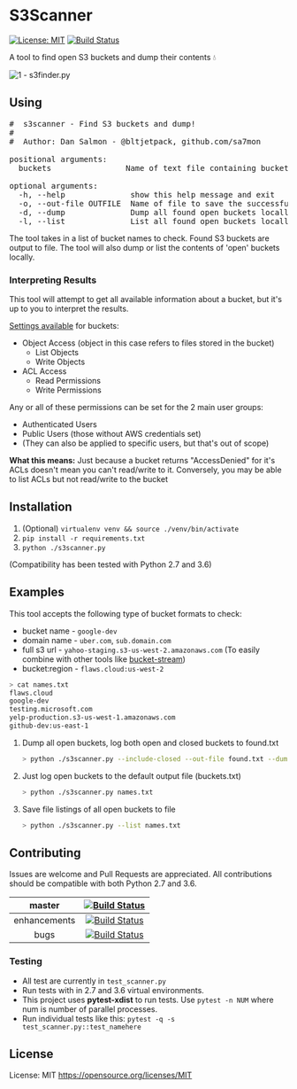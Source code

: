 # S3Scanner
[![License: MIT](https://img.shields.io/badge/License-MIT-yellow.svg)](https://opensource.org/licenses/MIT) [![Build Status](https://travis-ci.org/sa7mon/S3Scanner.svg?branch=master)](https://travis-ci.org/sa7mon/S3Scanner)

A tool to find open S3 buckets and dump their contents :droplet:

![1 - s3finder.py](https://user-images.githubusercontent.com/3712226/40662408-e1d19468-631b-11e8-8d69-0075a6c8ab0d.png)

## Using

<pre>
#  s3scanner - Find S3 buckets and dump!
#
#  Author: Dan Salmon - @bltjetpack, github.com/sa7mon

positional arguments:
  buckets                Name of text file containing buckets to check

optional arguments:
  -h, --help              show this help message and exit
  -o, --out-file OUTFILE  Name of file to save the successfully checked buckets in (Default: buckets.txt)
  -d, --dump              Dump all found open buckets locally
  -l, --list              List all found open buckets locally
</pre>

The tool takes in a list of bucket names to check. Found S3 buckets are output to file. The tool will also dump or list the contents of 'open' buckets locally.

### Interpreting Results

This tool will attempt to get all available information about a bucket, but it's up to you to interpret the results.

[Settings available](https://docs.aws.amazon.com/AmazonS3/latest/user-guide/set-bucket-permissions.html) for buckets:
* Object Access (object in this case refers to files stored in the bucket)
  * List Objects
  * Write Objects
* ACL Access
  * Read Permissions
  * Write Permissions
  
Any or all of these permissions can be set for the 2 main user groups:
* Authenticated Users
* Public Users (those without AWS credentials set)
* (They can also be applied to specific users, but that's out of scope)
  
**What this means:** Just because a bucket returns "AccessDenied" for it's ACLs doesn't mean you can't read/write to it.
Conversely, you may be able to list ACLs but not read/write to the bucket


## Installation
  1. (Optional) `virtualenv venv && source ./venv/bin/activate`
  2. `pip install -r requirements.txt`
  3. `python ./s3scanner.py`

(Compatibility has been tested with Python 2.7 and 3.6)


## Examples
This tool accepts the following type of bucket formats to check:

- bucket name - `google-dev`
- domain name - `uber.com`, `sub.domain.com`
- full s3 url - `yahoo-staging.s3-us-west-2.amazonaws.com` (To easily combine with other tools like [bucket-stream](https://github.com/eth0izzle/bucket-stream))
- bucket:region - `flaws.cloud:us-west-2`

```bash
> cat names.txt
flaws.cloud
google-dev
testing.microsoft.com
yelp-production.s3-us-west-1.amazonaws.com
github-dev:us-east-1
```
	
1. Dump all open buckets, log both open and closed buckets to found.txt
	
	```bash
	> python ./s3scanner.py --include-closed --out-file found.txt --dump names.txt
	```
2. Just log open buckets to the default output file (buckets.txt)

	```bash
	> python ./s3scanner.py names.txt
	```
3. Save file listings of all open buckets to file
    ```bash
    > python ./s3scanner.py --list names.txt

    ```

## Contributing
Issues are welcome and Pull Requests are appreciated. All contributions should be compatible with both Python 2.7 and 3.6.

|    master    |    [![Build Status](https://travis-ci.org/sa7mon/S3Scanner.svg?branch=master)](https://travis-ci.org/sa7mon/S3Scanner)    |
|:------------:|:-------------------------------------------------------------------------------------------------------------------------:|
| enhancements | [![Build Status](https://travis-ci.org/sa7mon/S3Scanner.svg?branch=enhancements)](https://travis-ci.org/sa7mon/S3Scanner) |
|     bugs     |     [![Build Status](https://travis-ci.org/sa7mon/S3Scanner.svg?branch=bugs)](https://travis-ci.org/sa7mon/S3Scanner)     |

### Testing
* All test are currently in `test_scanner.py`
* Run tests with in 2.7 and 3.6 virtual environments.
* This project uses **pytest-xdist** to run tests. Use `pytest -n NUM` where num is number of parallel processes.
* Run individual tests like this: `pytest -q -s test_scanner.py::test_namehere`

## License
License: MIT https://opensource.org/licenses/MIT
